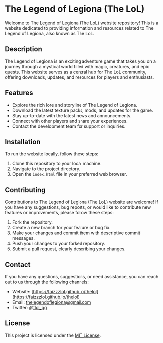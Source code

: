 # The Legend of Legiona (The LoL)

Welcome to The Legend of Legiona (The LoL) website repository! This is a website dedicated to providing information and resources related to The Legend of Legiona, also known as The LoL.

## Description
The Legend of Legiona is an exciting adventure game that takes you on a journey through a mystical world filled with magic, creatures, and epic quests. This website serves as a central hub for The LoL community, offering downloads, updates, and resources for players and enthusiasts.

## Features
- Explore the rich lore and storyline of The Legend of Legiona.
- Download the latest texture packs, mods, and updates for the game.
- Stay up-to-date with the latest news and announcements.
- Connect with other players and share your experiences.
- Contact the development team for support or inquiries.

## Installation
To run the website locally, follow these steps:
1. Clone this repository to your local machine.
2. Navigate to the project directory.
3. Open the `index.html` file in your preferred web browser.

## Contributing
Contributions to The Legend of Legiona (The LoL) website are welcome! If you have any suggestions, bug reports, or would like to contribute new features or improvements, please follow these steps:
1. Fork the repository.
2. Create a new branch for your feature or bug fix.
3. Make your changes and commit them with descriptive commit messages.
4. Push your changes to your forked repository.
5. Submit a pull request, clearly describing your changes.

## Contact
If you have any questions, suggestions, or need assistance, you can reach out to us through the following channels:
- Website: [https://faizzzlol.github.io/thelol](https://faizzzlol.github.io/thelol)
- Email: [thelegendoflegiona@gmail.com](mailto:thelegendoflegiona@gmail.com)
- Twitter: [@tlol_gg](https://twitter.com/tlol_gg)

## License
This project is licensed under the [MIT License](LICENSE).

